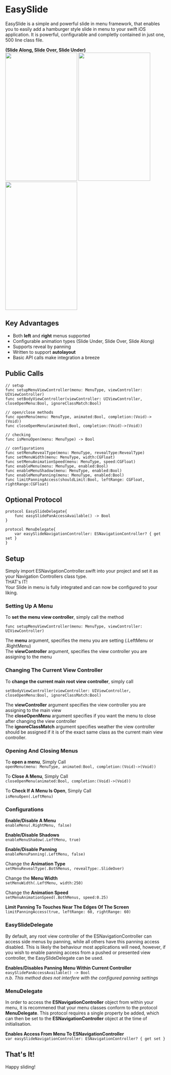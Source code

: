 # EasySlide

EasySlide is a simple and powerful slide in menu framework, that enables you to easily add a hamburger style slide in menu to your swift iOS application. It is powerful, configurable and completly contained in just one, 500 line class file.

__(Slide Along, Slide Over, Slide Under)__  
<img src="https://cloud.githubusercontent.com/assets/4186265/13900313/4e8f1314-ee57-11e5-8ec6-071c3702e732.gif" width="225" height="400">
<img src="https://cloud.githubusercontent.com/assets/4186265/13900316/723d627a-ee57-11e5-9983-9a10f1d3a907.gif" width="225" height="400">
<img src="https://cloud.githubusercontent.com/assets/4186265/13900320/8ded1ede-ee57-11e5-98d7-2f7a783015f5.gif" width="225" height="400">

## Key Advantages
* Both __left__ and __right__ menus supported
* Configurable animation types (Slide Under, Slide Over, Slide Along)
* Supports reveal by panning 
* Written to support __autolayout__
* Basic API calls make integration a breeze

## Public Calls
```
// setup
func setupMenuViewController(menu: MenuType, viewController: UIViewController)
func setBodyViewController(viewController: UIViewController, closeOpenMenu:Bool, ignoreClassMatch:Bool)

// open/close methods
func openMenu(menu: MenuType, animated:Bool, completion:(Void)->(Void))
func closeOpenMenu(animated:Bool, completion:(Void)->(Void))
    
// checking
func isMenuOpen(menu: MenuType) -> Bool
    
// configurations
func setMenuRevealType(menu: MenuType, revealType:RevealType)
func setMenuWidth(menu: MenuType, width:CGFloat)
func setMenuAnimationSpeed(menu: MenuType, speed:CGFloat)
func enableMenu(menu: MenuType, enabled:Bool)
func enableMenuShadow(menu: MenuType, enabled:Bool)
func enableMenuPanning(menu: MenuType, enabled:Bool)
func limitPanningAccess(shouldLimit:Bool, leftRange: CGFloat, rightRange:CGFloat)
```

## Optional Protocol
```
protocol EasySlideDelegate{
    func easySlidePanAccessAvailable() -> Bool
}

protocol MenuDelegate{
    var easySlideNavigationController: ESNavigationController? { get set }
}
```

## Setup

Simply import ESNavigationController.swift into your project and set it as your Navigation Controllers class type.  
THAT's IT!   
Your Slide in menu is fully integrated and can now be configured to your liking.  

### Setting Up A Menu

To __set the menu view controller__, simply call the method   
  
```func setupMenuViewController(menu: MenuType, viewController: UIViewController)```  
  
The __menu__ argument, specifies the menu you are setting (.LeftMenu or .RightMenu)  
The __viewController__ argument, specifies the view controller you are assigning to the menu  

### Changing The Current View Controller

To __change the current main root view controller__, simply call 
  
```setBodyViewController(viewController: UIViewController, closeOpenMenu:Bool, ignoreClassMatch:Bool)```  
   
The __viewController__ argument specifies the view controller you are assigning to the main view  
The __closeOpenMenu__ argument specifies if you want the menu to close after changing the view controller  
The __ignoreClassMatch__ argument specifies weather the view controller should be assigned if it is of the exact same class as the current main view controller.  

### Opening And Closing Menus  

To __open a menu__, Simply Call   
```openMenu(menu: MenuType, animated:Bool, completion:(Void)->(Void))```    

To __Close A Menu__, Simply Call      
```closeOpenMenu(animated:Bool, completion:(Void)->(Void))```    

To __Check If A Menu Is Open__, Simply Call   
```isMenuOpen(.LeftMenu)``` ``` ```

### Configurations  

__Enable/Disable A Menu__    
```enableMenu(.RightMenu, false)```

__Enable/Disable Shadows__    
```enableMenuShadow(.LeftMenu, true)```

__Enable/Disable Panning__    
```enableMenuPanning(.LeftMenu, false)```

Change the __Animation Type__    
```setMenuRevealType(.BothMenus, revealType:.SlideOver)```  

Change the __Menu Width__    
```setMenuWidth(.LeftMenu, width:250)```  

Change the __Animation Speed__     
```setMenuAnimationSpeed(.BothMenus, speed:0.25)```  

__Limit Panning To Touches Near The Edges Of The Screen__  
```limitPanningAccess(true, leftRange: 60, rightRange: 60)```   

### EasySlideDelegate

By default, any root view controller of the ESNavigationController can access side menus by panning, while all others have this panning access disabled. This is likely the behaviour most applications will need, however, if you wish to enable panning access from a pushed or presented view controller, the EasySlideDelegate can be used.  

__Enables/Disables Panning Menu Within Current Controller__  
```easySlidePanAccessAvailable() -> Bool```    
*n.b. This method does not interfere with the configured panning settings*    

### MenuDelegate
In order to access the __ESNavigationController__ object from within your menu, it is recommened that your menu classes conform to the protocol __MenuDelegate__. This protocol requires a single property be added, which can then be set to the __ESNavigationController__ object at the time of initialisation.

__Enables Access From Menu To ESNavigationController__  
```var easySlideNavigationController: ESNavigationController? { get set }```

## That's It!

Happy sliding!
